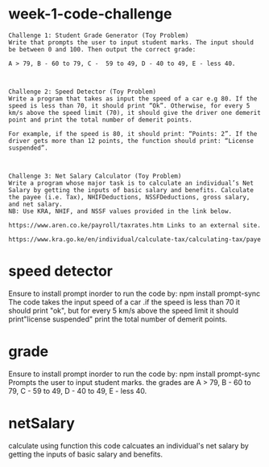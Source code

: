 
# week-1-code-challenge
```
Challenge 1: Student Grade Generator (Toy Problem)
Write that prompts the user to input student marks. The input should be between 0 and 100. Then output the correct grade: 

A > 79, B - 60 to 79, C -  59 to 49, D - 40 to 49, E - less 40.

 

Challenge 2: Speed Detector (Toy Problem)
Write a program that takes as input the speed of a car e.g 80. If the speed is less than 70, it should print “Ok”. Otherwise, for every 5 km/s above the speed limit (70), it should give the driver one demerit point and print the total number of demerit points.

For example, if the speed is 80, it should print: “Points: 2”. If the driver gets more than 12 points, the function should print: “License suspended”.

 

Challenge 3: Net Salary Calculator (Toy Problem)
Write a program whose major task is to calculate an individual’s Net Salary by getting the inputs of basic salary and benefits. Calculate the payee (i.e. Tax), NHIFDeductions, NSSFDeductions, gross salary, and net salary. 
NB: Use KRA, NHIF, and NSSF values provided in the link below.

https://www.aren.co.ke/payroll/taxrates.htm Links to an external site.  

https://www.kra.go.ke/en/individual/calculate-tax/calculating-tax/paye
```
# speed detector
Ensure to install prompt inorder to run the code by:
          npm install prompt-sync
The code takes the input speed of a car .if the speed is less than 70 it should print "ok", but for every 5 km/s above the speed limit it should print"license suspended"
print the total number of demerit points.

# grade 
Ensure to install prompt inorder to run the code by:
          npm install prompt-sync
Prompts the user to input student marks.
the grades are A > 79, B - 60 to 79, C -  59 to 49, D - 40 to 49, E - less 40.

# netSalary
calculate using function
this code calcuates an individual's net salary by getting the inputs of basic salary and benefits.

